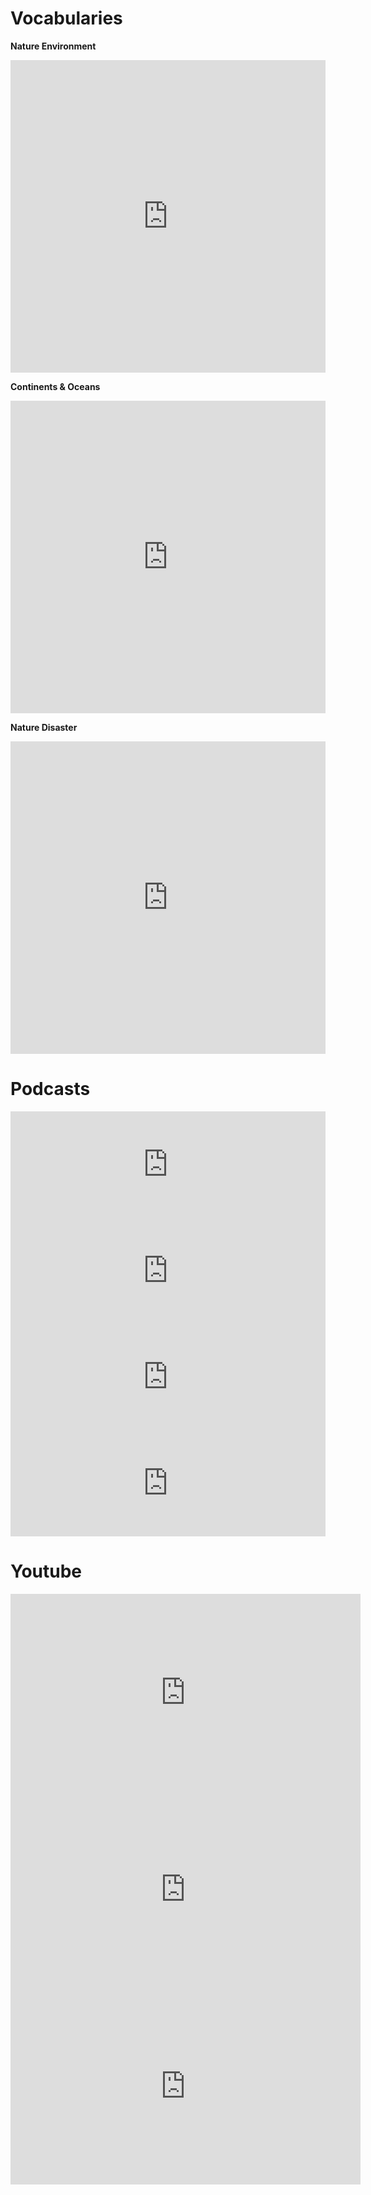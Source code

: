 Vocabularies
==========

**Nature Environment**

<iframe src="https://quizlet.com/507580108/flashcards/embed?i=7u4xy&x=1jj1" height="500" width="100%" style="border:0"></iframe>

**Continents & Oceans**

<iframe src="https://quizlet.com/507285982/flashcards/embed?i=7u4xy&x=1jj1" height="500" width="100%" style="border:0"></iframe>

**Nature Disaster**

<iframe src="https://quizlet.com/507586866/flashcards/embed?i=7u4xy&x=1jj1" height="500" width="100%" style="border:0"></iframe>


Podcasts
========
<iframe src="https://www.listennotes.com/embedded/e/8c45f9066bb543e8a5f5fa151ef8bad5/" height="170px" width="100%" style="width: 1px; min-width: 100%;" loading="lazy" frameborder="0" scrolling="no"></iframe>

<iframe src="https://www.listennotes.com/embedded/e/4c1c30e9ce564ff4bbc22853d4690861/" height="170px" width="100%" style="width: 1px; min-width: 100%;" loading="lazy" frameborder="0" scrolling="no"></iframe>

<iframe src="https://www.listennotes.com/embedded/e/0bf873e4f9384f45a9f60962f2cd8687/" height="170px" width="100%" style="width: 1px; min-width: 100%;" loading="lazy" frameborder="0" scrolling="no"></iframe>
<iframe src="https://www.listennotes.com/embedded/e/164377532b23420ba9358924862906a3/" height="170px" width="100%" style="width: 1px; min-width: 100%;" loading="lazy" frameborder="0" scrolling="no"></iframe>



Youtube
======

<iframe width="560" height="315" src="https://www.youtube.com/embed/gFIS3aLQPfs" frameborder="0" allow="accelerometer; autoplay; clipboard-write; encrypted-media; gyroscope; picture-in-picture" allowfullscreen></iframe>

<iframe width="560" height="315" src="https://www.youtube.com/embed/CxVOqjrC6B0" frameborder="0" allow="accelerometer; autoplay; clipboard-write; encrypted-media; gyroscope; picture-in-picture" allowfullscreen></iframe>

<iframe width="560" height="315" src="https://www.youtube.com/embed/IOFBx1ac-JA" frameborder="0" allow="accelerometer; autoplay; encrypted-media; gyroscope; picture-in-picture" allowfullscreen></iframe>
<!--stackedit_data:
eyJoaXN0b3J5IjpbMTAzNDcwMzc4Nl19
-->